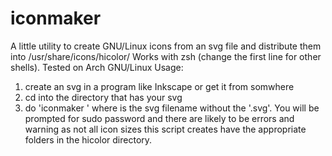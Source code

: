 # iconmaker
A little utility to create GNU/Linux icons from an svg file and distribute them into /usr/share/icons/hicolor/
Works with zsh (change the first line for other shells). Tested on Arch GNU/Linux
Usage:
1) create an svg in a program like Inkscape or get it from somwhere
2) cd into the directory that has your svg
3) do 'iconmaker <filename>' where <filename> is the svg filename without the '.svg'. 
You will be prompted for sudo password and there are likely to be errors and warning as not all icon sizes this script creates have the appropriate folders in the hicolor directory.


